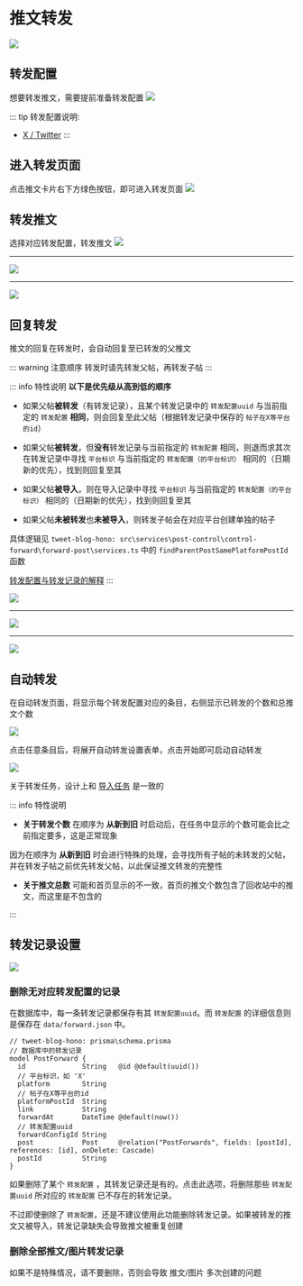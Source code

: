 # 推文转发
![](./assets/2024-12-30_165901.jpg)

## 转发配置
想要转发推文，需要提前准备转发配置
![](./assets/2024-12-30_174934.jpg)

::: tip 转发配置说明: 
- [X / Twitter](./forward/x-twitter.md)
:::


## 进入转发页面
点击推文卡片右下方绿色按钮，即可进入转发页面
![](./assets/2024-12-30_170248.jpg)

## 转发推文
选择对应转发配置，转发推文
![](./assets/2024-12-30_175320.jpg)

---

![](./assets/2024-12-30_175446.jpg)

---

![](./assets/2024-12-30_175716.jpg)

## 回复转发
推文的回复在转发时，会自动回复至已转发的父推文

::: warning 注意顺序
转发时请先转发父帖，再转发子帖
:::

::: info 特性说明
**以下是优先级从高到低的顺序**

- 如果父帖**被转发**（有转发记录），且某个转发记录中的 `转发配置uuid` 与当前指定的 `转发配置` **相同**，则会回复至此父帖（根据转发记录中保存的 `帖子在X等平台的id`）

- 如果父帖**被转发**，但**没有**转发记录与当前指定的 `转发配置` 相同，则退而求其次在转发记录中寻找 `平台标识` 与当前指定的 `转发配置（的平台标识）` 相同的（日期新的优先），找到则回复至其

- 如果父帖**被导入**，则在导入记录中寻找 `平台标识` 与当前指定的 `转发配置（的平台标识）` 相同的（日期新的优先），找到则回复至其

- 如果父帖**未被转发**也**未被导入**，则转发子帖会在对应平台创建单独的帖子


具体逻辑见 `tweet-blog-hono: src\services\post-control\control-forward\forward-post\services.ts` 中的 `findParentPostSamePlatformPostId` 函数

[转发配置与转发记录的解释](#删除无对应转发配置的记录)
:::

![](./assets/2024-12-30_180606.jpg)

---

![](./assets/2024-12-30_181120.jpg)

---

![](./assets/2024-12-30_180930.jpg)


## 自动转发 <Badge type="tip" text="0.0.2" />

在自动转发页面，将显示每个转发配置对应的条目，右侧显示已转发的个数和总推文个数

![](./assets/2025-01-14_162716.jpg)

点击任意条目后，将展开自动转发设置表单，点击开始即可启动自动转发

![](./assets/2025-01-14_163000.jpg)

关于转发任务，设计上和 [导入任务](./tweet-import.md#任务中止) 是一致的

::: info 特性说明
- **关于转发个数** 在顺序为 **从新到旧** 时启动后，在任务中显示的个数可能会比之前指定要多，这是正常现象

因为在顺序为 **从新到旧** 时会进行特殊的处理，会寻找所有子帖的未转发的父帖，并在转发子帖之前优先转发父帖，以此保证推文转发的完整性

- **关于推文总数** 可能和首页显示的不一致，首页的推文个数包含了回收站中的推文，而这里是不包含的

:::



## 转发记录设置 <Badge type="tip" text="0.0.2" />
![](./assets/2025-01-14_180115.jpg)

### 删除无对应转发配置的记录 <Badge type="tip" text="转发配置与转发记录的解释" />

在数据库中，每一条转发记录都保存有其 `转发配置uuid`。而 `转发配置` 的详细信息则是保存在 `data/forward.json` 中。

```prisma
// tweet-blog-hono: prisma\schema.prisma
// 数据库中的转发记录
model PostForward {
  id              String   @id @default(uuid())
  // 平台标识，如 'X'
  platform        String
  // 帖子在X等平台的id
  platformPostId  String
  link            String
  forwardAt       DateTime @default(now())
  // 转发配置uuid
  forwardConfigId String
  post            Post     @relation("PostForwards", fields: [postId], references: [id], onDelete: Cascade)
  postId          String
}
```

如果删除了某个 `转发配置` ，其转发记录还是有的。点击此选项，将删除那些 `转发配置uuid` 所对应的 `转发配置` 已不存在的转发记录。

不过即使删除了 `转发配置`，还是不建议使用此功能删除转发记录。如果被转发的推文又被导入，转发记录缺失会导致推文被重复创建

### 删除全部推文/图片转发记录
如果不是特殊情况，请不要删除，否则会导致 推文/图片 多次创建的问题